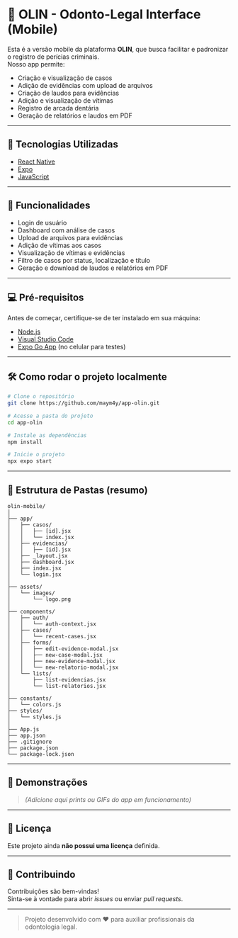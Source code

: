 # 🦷 OLIN - Odonto-Legal Interface (Mobile)

Esta é a versão mobile da plataforma **OLIN**, que busca facilitar e padronizar o registro de perícias criminais.  
Nosso app permite:

- Criação e visualização de casos
- Adição de evidências com upload de arquivos
- Criação de laudos para evidências
- Adição e visualização de vítimas
- Registro de arcada dentária
- Geração de relatórios e laudos em PDF

---

## 🚀 Tecnologias Utilizadas

- [React Native](https://reactnative.dev/)
- [Expo](https://expo.dev/)
- [JavaScript](https://developer.mozilla.org/pt-BR/docs/Web/JavaScript)

---

## 🧪 Funcionalidades

- Login de usuário
- Dashboard com análise de casos
- Upload de arquivos para evidências
- Adição de vítimas aos casos
- Visualização de vítimas e evidências
- Filtro de casos por status, localização e título
- Geração e download de laudos e relatórios em PDF

---

## 💻 Pré-requisitos

Antes de começar, certifique-se de ter instalado em sua máquina:

- [Node.js](https://nodejs.org/)
- [Visual Studio Code](https://code.visualstudio.com/)
- [Expo Go App](https://expo.dev/client) (no celular para testes)

---

## 🛠️ Como rodar o projeto localmente

```bash
# Clone o repositório
git clone https://github.com/maym4y/app-olin.git

# Acesse a pasta do projeto
cd app-olin

# Instale as dependências
npm install

# Inicie o projeto
npx expo start
```

---

## 📁 Estrutura de Pastas (resumo)

```
olin-mobile/
│
├── app/
│   ├── casos/
│   │   ├── [id].jsx
│   │   └── index.jsx
│   ├── evidencias/
│   │   ├── [id].jsx
│   ├── _layout.jsx
│   ├── dashboard.jsx
│   ├── index.jsx
│   └── login.jsx
│
├── assets/
│   └── images/
│       └── logo.png
│
├── components/
│   ├── auth/
│   │   └── auth-context.jsx
│   ├── cases/
│   │   └── recent-cases.jsx
│   ├── forms/
│   │   ├── edit-evidence-modal.jsx
│   │   ├── new-case-modal.jsx
│   │   ├── new-evidence-modal.jsx
│   │   └── new-relatorio-modal.jsx
│   └── lists/
│       ├── list-evidencias.jsx
│       └── list-relatorios.jsx
│
├── constants/
│   └── colors.js
├── styles/
│   └── styles.js
│
├── App.js
├── app.json
├── .gitignore
├── package.json
└── package-lock.json
```

---

## 📸 Demonstrações

> *(Adicione aqui prints ou GIFs do app em funcionamento)*

---

## 📄 Licença

Este projeto ainda **não possui uma licença** definida.

---

## 🤝 Contribuindo

Contribuições são bem-vindas!  
Sinta-se à vontade para abrir _issues_ ou enviar _pull requests_.

---

> Projeto desenvolvido com ❤️ para auxiliar profissionais da odontologia legal.
